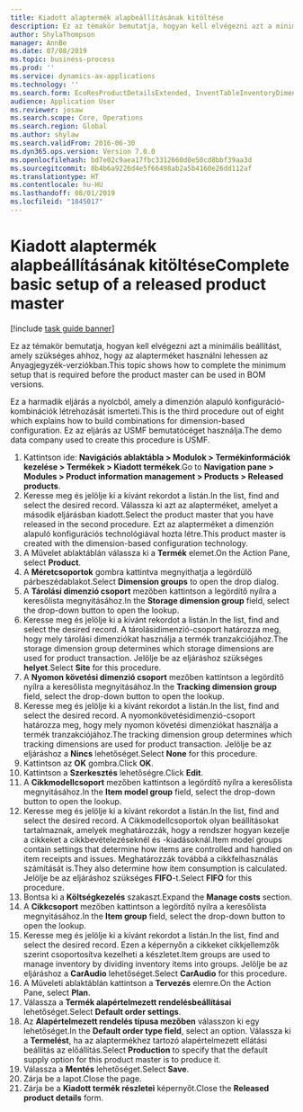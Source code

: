 ```yaml
---
title: Kiadott alaptermék alapbeállításának kitöltése
description: Ez az témakör bemutatja, hogyan kell elvégezni azt a minimális beállítást, amely szükséges ahhoz, hogy az alapterméket használni lehessen az Anyagjegyzék-verziókban.
author: ShylaThompson
manager: AnnBe
ms.date: 07/08/2019
ms.topic: business-process
ms.prod: ''
ms.service: dynamics-ax-applications
ms.technology: ''
ms.search.form: EcoResProductDetailsExtended, InventTableInventoryDimensionGroups, InventItemOrderSetup
audience: Application User
ms.reviewer: josaw
ms.search.scope: Core, Operations
ms.search.region: Global
ms.author: shylaw
ms.search.validFrom: 2016-06-30
ms.dyn365.ops.version: Version 7.0.0
ms.openlocfilehash: bd7e02c9aea17fbc3312660d0e50cd8bbf39aa3d
ms.sourcegitcommit: 8b4b6a9226d4e5f66498ab2a5b4160e26dd112af
ms.translationtype: HT
ms.contentlocale: hu-HU
ms.lasthandoff: 08/01/2019
ms.locfileid: "1845017"
---
```

# <a name="complete-basic-setup-of-a-released-product-master"></a><span data-ttu-id="4466e-103">Kiadott alaptermék alapbeállításának kitöltése</span><span class="sxs-lookup"><span data-stu-id="4466e-103">Complete basic setup of a released product master</span></span>

[!include [task guide banner](../../includes/task-guide-banner.md)]

<span data-ttu-id="4466e-104">Ez az témakör bemutatja, hogyan kell elvégezni azt a minimális beállítást, amely szükséges ahhoz, hogy az alapterméket használni lehessen az Anyagjegyzék-verziókban.</span><span class="sxs-lookup"><span data-stu-id="4466e-104">This topic shows how to complete the minimum setup that is required before the product master can be used in BOM versions.</span></span>

<span data-ttu-id="4466e-105">Ez a harmadik eljárás a nyolcból, amely a dimenzión alapuló konfiguráció-kombinációk létrehozását ismerteti.</span><span class="sxs-lookup"><span data-stu-id="4466e-105">This is the third procedure out of eight which explains how to build combinations for dimension-based configuration.</span></span> <span data-ttu-id="4466e-106">Ez az eljárás az USMF bemutatócéget használja.</span><span class="sxs-lookup"><span data-stu-id="4466e-106">The demo data company used to create this procedure is USMF.</span></span>

1. <span data-ttu-id="4466e-107">Kattintson ide: **Navigációs ablaktábla > Modulok > Termékinformációk kezelése > Termékek > Kiadott termékek**.</span><span class="sxs-lookup"><span data-stu-id="4466e-107">Go to **Navigation pane > Modules > Product information management > Products > Released products**.</span></span>
2. <span data-ttu-id="4466e-108">Keresse meg és jelölje ki a kívánt rekordot a listán.</span><span class="sxs-lookup"><span data-stu-id="4466e-108">In the list, find and select the desired record.</span></span> <span data-ttu-id="4466e-109">Válassza ki azt az alapterméket, amelyet a második eljárásban kiadott.</span><span class="sxs-lookup"><span data-stu-id="4466e-109">Select the product master that you have released in the second procedure.</span></span> <span data-ttu-id="4466e-110">Ezt az alapterméket a dimenzión alapuló konfigurációs technológiával hozta létre.</span><span class="sxs-lookup"><span data-stu-id="4466e-110">This product master is created with the dimension-based configuration technology.</span></span>  
3. <span data-ttu-id="4466e-111">A Művelet ablaktáblán válassza ki a **Termék** elemet.</span><span class="sxs-lookup"><span data-stu-id="4466e-111">On the Action Pane, select **Product**.</span></span>
4. <span data-ttu-id="4466e-112">A **Méretcsoportok** gombra kattintva megnyithatja a legördülő párbeszédablakot.</span><span class="sxs-lookup"><span data-stu-id="4466e-112">Select **Dimension groups** to open the drop dialog.</span></span>
5. <span data-ttu-id="4466e-113">A **Tárolási dimenzió csoport** mezőben kattintson a legördítő nyílra a keresőlista megnyitásához.</span><span class="sxs-lookup"><span data-stu-id="4466e-113">In the **Storage dimension group** field, select the drop-down button to open the lookup.</span></span>
6. <span data-ttu-id="4466e-114">Keresse meg és jelölje ki a kívánt rekordot a listán.</span><span class="sxs-lookup"><span data-stu-id="4466e-114">In the list, find and select the desired record.</span></span> <span data-ttu-id="4466e-115">A tárolásidimenzió-csoport határozza meg, hogy mely tárolási dimenziókat használja a termék tranzakciójához.</span><span class="sxs-lookup"><span data-stu-id="4466e-115">The storage dimension group determines which storage dimensions are used for product transaction.</span></span> <span data-ttu-id="4466e-116">Jelölje be az eljáráshoz szükséges **helyet**.</span><span class="sxs-lookup"><span data-stu-id="4466e-116">Select **Site** for this procedure.</span></span>  
7. <span data-ttu-id="4466e-117">A **Nyomon követési dimenzió csoport** mezőben kattintson a legördítő nyílra a keresőlista megnyitásához.</span><span class="sxs-lookup"><span data-stu-id="4466e-117">In the **Tracking dimension group** field, select the drop-down button to open the lookup.</span></span>
8. <span data-ttu-id="4466e-118">Keresse meg és jelölje ki a kívánt rekordot a listán.</span><span class="sxs-lookup"><span data-stu-id="4466e-118">In the list, find and select the desired record.</span></span> <span data-ttu-id="4466e-119">A nyomonkövetésidimenzió-csoport határozza meg, hogy mely nyomon követési dimenziókat használja a termék tranzakciójához.</span><span class="sxs-lookup"><span data-stu-id="4466e-119">The tracking dimension group determines which tracking dimensions are used for product transaction.</span></span> <span data-ttu-id="4466e-120">Jelölje be az eljáráshoz a **Nincs** lehetőséget.</span><span class="sxs-lookup"><span data-stu-id="4466e-120">Select **None** for this procedure.</span></span>  
9. <span data-ttu-id="4466e-121">Kattintson az **OK** gombra.</span><span class="sxs-lookup"><span data-stu-id="4466e-121">Click **OK**.</span></span>
10. <span data-ttu-id="4466e-122">Kattintson a **Szerkesztés** lehetőségre.</span><span class="sxs-lookup"><span data-stu-id="4466e-122">Click **Edit**.</span></span>
11. <span data-ttu-id="4466e-123">A **Cikkmodellcsoport** mezőben kattintson a legördítő nyílra a keresőlista megnyitásához.</span><span class="sxs-lookup"><span data-stu-id="4466e-123">In the **Item model group** field, select the drop-down button to open the lookup.</span></span>
12. <span data-ttu-id="4466e-124">Keresse meg és jelölje ki a kívánt rekordot a listán.</span><span class="sxs-lookup"><span data-stu-id="4466e-124">In the list, find and select the desired record.</span></span> <span data-ttu-id="4466e-125">A Cikkmodellcsoportok olyan beállításokat tartalmaznak, amelyek meghatározzák, hogy a rendszer hogyan kezelje a cikkeket a cikkbevételezéseknél és -kiadásoknál.</span><span class="sxs-lookup"><span data-stu-id="4466e-125">Item model groups contain settings that determine how items are controlled and handled on item receipts and issues.</span></span> <span data-ttu-id="4466e-126">Meghatározzák továbbá a cikkfelhasználás számítását is.</span><span class="sxs-lookup"><span data-stu-id="4466e-126">They also determine how item consumption is calculated.</span></span> <span data-ttu-id="4466e-127">Jelölje be az eljáráshoz szükséges **FIFO**-t.</span><span class="sxs-lookup"><span data-stu-id="4466e-127">Select **FIFO** for this procedure.</span></span>  
13. <span data-ttu-id="4466e-128">Bontsa ki a **Költségkezelés** szakaszt.</span><span class="sxs-lookup"><span data-stu-id="4466e-128">Expand the **Manage costs** section.</span></span>
14. <span data-ttu-id="4466e-129">A **Cikkcsoport** mezőben kattintson a legördítő nyílra a keresőlista megnyitásához.</span><span class="sxs-lookup"><span data-stu-id="4466e-129">In the **Item group** field, select the drop-down button to open the lookup.</span></span>
15. <span data-ttu-id="4466e-130">Keresse meg és jelölje ki a kívánt rekordot a listán.</span><span class="sxs-lookup"><span data-stu-id="4466e-130">In the list, find and select the desired record.</span></span> <span data-ttu-id="4466e-131">Ezen a képernyőn a cikkeket cikkjellemzők szerint csoportosítva kezelheti a készletet.</span><span class="sxs-lookup"><span data-stu-id="4466e-131">Item groups are used to manage inventory by dividing inventory items into groups.</span></span> <span data-ttu-id="4466e-132">Jelölje be az eljáráshoz a **CarAudio** lehetőséget.</span><span class="sxs-lookup"><span data-stu-id="4466e-132">Select **CarAudio** for this procedure.</span></span>  
16. <span data-ttu-id="4466e-133">A Műveleti ablaktáblán kattintson a **Tervezés** elemre.</span><span class="sxs-lookup"><span data-stu-id="4466e-133">On the Action Pane, select **Plan**.</span></span>
17. <span data-ttu-id="4466e-134">Válassza a **Termék alapértelmezett rendelésbeállításai** lehetőséget.</span><span class="sxs-lookup"><span data-stu-id="4466e-134">Select **Default order settings**.</span></span>
18. <span data-ttu-id="4466e-135">Az **Alapértelmezett rendelés típusa mezőben** válasszon ki egy lehetőséget.</span><span class="sxs-lookup"><span data-stu-id="4466e-135">In the **Default order type field**, select an option.</span></span> <span data-ttu-id="4466e-136">Válassza ki a **Termelést**, ha az alaptermékhez tartozó alapértelmezett ellátási beállítás az előállítás.</span><span class="sxs-lookup"><span data-stu-id="4466e-136">Select **Production** to specify that the default supply option for this product master is to produce it.</span></span>  
19. <span data-ttu-id="4466e-137">Válassza a **Mentés** lehetőséget.</span><span class="sxs-lookup"><span data-stu-id="4466e-137">Select **Save**.</span></span>
20. <span data-ttu-id="4466e-138">Zárja be a lapot.</span><span class="sxs-lookup"><span data-stu-id="4466e-138">Close the page.</span></span>
21. <span data-ttu-id="4466e-139">Zárja be a **Kiadott termék részletei** képernyőt.</span><span class="sxs-lookup"><span data-stu-id="4466e-139">Close the **Released product details** form.</span></span>

